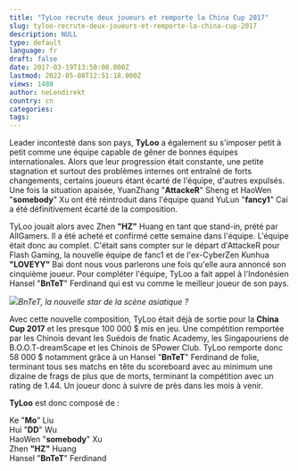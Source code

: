 ```yaml
---
title: "TyLoo recrute deux joueurs et remporte la China Cup 2017"
slug: tyloo-recrute-deux-joueurs-et-remporte-la-china-cup-2017
description: NULL
type: default
language: fr
draft: false
date: 2017-03-19T13:50:00.000Z
lastmod: 2022-05-08T12:51:18.000Z
views: 1488
author: neLendirekt
country: cn
categories:
tags:
---
```

Leader incontesté dans son pays, **TyLoo** a également su s'imposer petit à petit comme une équipe capable de gêner de bonnes équipes internationales. Alors que leur progression était constante, une petite stagnation et surtout des problèmes internes ont entraîné de forts changements, certains joueurs étant écarté de l'équipe, d'autres expulsés. Une fois la situation apaisée, YuanZhang "**AttackeR**" Sheng et HaoWen "**somebody**" Xu ont été réintroduit dans l'équipe quand YuLun "**fancy1**" Cai a été définitivement écarté de la composition.

TyLoo jouait alors avec Zhen **"HZ"** Huang en tant que stand-in, prété par AllGamers. Il a été acheté et confirmé cette semaine dans l'équipe. L'équipe était donc au complet. C'était sans compter sur le départ d'AttackeR pour Flash Gaming, la nouvelle équipe de fanc1 et de l'ex-CyberZen Kunhua **"LOVEYY"** Bai dont nous vous parlerons une fois qu'elle aura annoncé son cinquième joueur. Pour compléter l'équipe, TyLoo a fait appel à l'Indonésien Hansel "**BnTeT**" Ferdinand qui est vu comme le meilleur joueur de son pays.

![](/storage/images/58ce8c15cfec4_14854359686513jpeg.jpeg)_BnTeT, la nouvelle star de la scène asiatique ?_

Avec cette nouvelle composition, TyLoo était déjà de sortie pour la **China Cup 2017** et les presque 100 000 $ mis en jeu. Une compétition remportée par les Chinois devant les Suédois de fnatic Academy, les Singapouriens de B.O.O.T-dreamScape et les Chinois de 5Power Club. TyLoo remporte donc 58 000 $ notamment grâce à un Hansel "**BnTeT**" Ferdinand de folie, terminant tous ses matchs en tête du scoreboard avec au minimum une dizaine de frags de plus que de morts, terminant la compétition avec un rating de 1.44\. Un joueur donc à suivre de près dans les mois à venir.

**TyLoo** est donc composé de :

Ke "**Mo**" Liu  
Hui "**DD**" Wu  
HaoWen "**somebody**" Xu  
Zhen **"HZ"** Huang  
Hansel "**BnTeT**" Ferdinand

